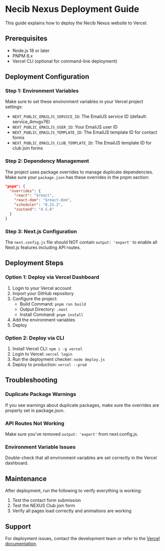 # Necib Nexus Deployment Guide

This guide explains how to deploy the Necib Nexus website to Vercel.

## Prerequisites

- Node.js 18 or later
- PNPM 8.x
- Vercel CLI (optional for command-line deployment)

## Deployment Configuration

### Step 1: Environment Variables

Make sure to set these environment variables in your Vercel project settings:

- `NEXT_PUBLIC_EMAILJS_SERVICE_ID`: The EmailJS service ID (default: service_4mvgv76)
- `NEXT_PUBLIC_EMAILJS_USER_ID`: Your EmailJS user ID
- `NEXT_PUBLIC_EMAILJS_TEMPLATE_ID`: The EmailJS template ID for contact forms
- `NEXT_PUBLIC_EMAILJS_CLUB_TEMPLATE_ID`: The EmailJS template ID for club join forms

### Step 2: Dependency Management

The project uses package overrides to manage duplicate dependencies. Make sure your `package.json` has these overrides in the pnpm section:

```json
"pnpm": {
  "overrides": {
    "react": "$react",
    "react-dom": "$react-dom",
    "scheduler": "0.23.2",
    "zustand": "4.5.6"
  }
}
```

### Step 3: Next.js Configuration

The `next.config.js` file should NOT contain `output: 'export'` to enable all Next.js features including API routes.

## Deployment Steps

### Option 1: Deploy via Vercel Dashboard

1. Login to your Vercel account
2. Import your GitHub repository
3. Configure the project:
   - Build Command: `pnpm run build`
   - Output Directory: `.next`
   - Install Command: `pnpm install`
4. Add the environment variables
5. Deploy

### Option 2: Deploy via CLI

1. Install Vercel CLI: `npm i -g vercel`
2. Login to Vercel: `vercel login`
3. Run the deployment checker: `node deploy.js`
4. Deploy to production: `vercel --prod`

## Troubleshooting

### Duplicate Package Warnings

If you see warnings about duplicate packages, make sure the overrides are properly set in package.json.

### API Routes Not Working

Make sure you've removed `output: 'export'` from next.config.js.

### Environment Variable Issues

Double-check that all environment variables are set correctly in the Vercel dashboard.

## Maintenance

After deployment, run the following to verify everything is working:

1. Test the contact form submission
2. Test the NEXUS Club join form
3. Verify all pages load correctly and animations are working

## Support

For deployment issues, contact the development team or refer to the [Vercel documentation](https://vercel.com/docs). 